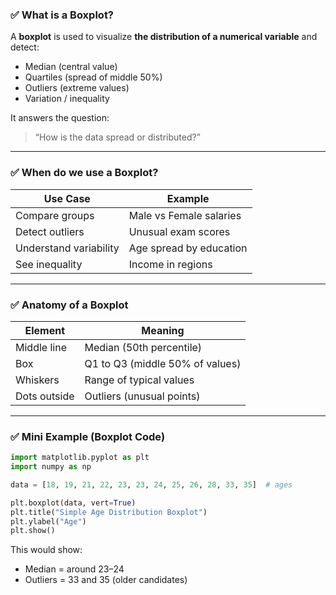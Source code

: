 ### ✅ What is a Boxplot?

A **boxplot** is used to visualize **the distribution of a numerical variable** and detect:

* Median (central value)
* Quartiles (spread of middle 50%)
* Outliers (extreme values)
* Variation / inequality

It answers the question:

> “How is the data spread or distributed?”

---

### ✅ When do we use a Boxplot?

| Use Case               | Example                 |
| ---------------------- | ----------------------- |
| Compare groups         | Male vs Female salaries |
| Detect outliers        | Unusual exam scores     |
| Understand variability | Age spread by education |
| See inequality         | Income in regions       |

---

### ✅ Anatomy of a Boxplot

| Element      | Meaning                         |
| ------------ | ------------------------------- |
| Middle line  | Median (50th percentile)        |
| Box          | Q1 to Q3 (middle 50% of values) |
| Whiskers     | Range of typical values         |
| Dots outside | Outliers (unusual points)       |

---

### ✅ Mini Example (Boxplot Code)

```python
import matplotlib.pyplot as plt
import numpy as np

data = [18, 19, 21, 22, 23, 23, 24, 25, 26, 28, 33, 35]  # ages

plt.boxplot(data, vert=True)
plt.title("Simple Age Distribution Boxplot")
plt.ylabel("Age")
plt.show()
```

This would show:

* Median = around 23–24
* Outliers = 33 and 35 (older candidates)
